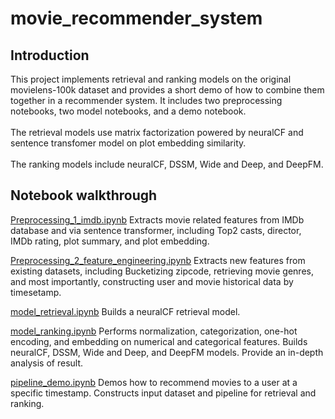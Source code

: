 # movie_recommender_system
## Introduction
This project implements retrieval and ranking models on the original movielens-100k dataset and provides a short demo of how to combine them together 
in a recommender system. It includes two preprocessing notebooks, two model notebooks, and a demo notebook.
<br><br>
The retrieval models use matrix factorization powered by neuralCF and sentence transfomer model on plot embedding similarity.
<br><br>
The ranking models include neuralCF, DSSM, Wide and Deep, and DeepFM.

## Notebook walkthrough
[Preprocessing_1_imdb.ipynb](https://github.com/Jasonzhangzzf/movie_recommender_system/blob/main/Preprocessing_1_imdb.ipynb)
Extracts movie related features from IMDb database and via sentence transformer, including Top2 casts, director, IMDb rating, plot summary, and plot embedding.

[Preprocessing_2_feature_engineering.ipynb](https://github.com/Jasonzhangzzf/movie_recommender_system/blob/main/Preprocessing_2_feature_engineering.ipynb)
Extracts new features from existing datasets, including Bucketizing zipcode, retrieving movie genres, and most importantly, constructing user and movie historical data by timesetamp.

[model_retrieval.ipynb](https://github.com/Jasonzhangzzf/movie_recommender_system/blob/main/model_retrieval.ipynb) Builds a neuralCF retrieval model.

[model_ranking.ipynb](https://github.com/Jasonzhangzzf/movie_recommender_system/blob/main/model_ranking.ipynb) Performs normalization, categorization, one-hot encoding, and embedding 
on numerical and categorical features. Builds neuralCF, DSSM, Wide and Deep, and DeepFM models. Provide an in-depth analysis of result.

[pipeline_demo.ipynb](https://github.com/Jasonzhangzzf/movie_recommender_system/blob/main/pipeline_demo.ipynb) Demos how to recommend movies to a user at a specific timestamp.
Constructs input dataset and pipeline for retrieval and ranking.
